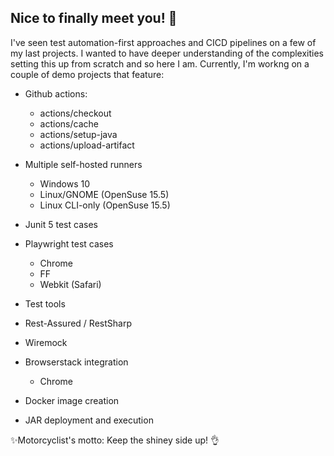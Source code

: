 ## Nice to finally meet you! 👋

<!--
**Moonbeam69/Moonbeam69** is a ✨ _special_ ✨ repository because its `README.md` (this file) appears on your GitHub profile. -->

I've seen test automation-first approaches and CICD pipelines on a few of my last projects. I wanted to have deeper understanding of the complexities setting this up from scratch and so here I am. Currently, I'm workng on a couple of demo projects that feature:

- Github actions:

  - actions/checkout
  - actions/cache
  - actions/setup-java
  - actions/upload-artifact

- Multiple self-hosted runners
  - Windows 10
  - Linux/GNOME (OpenSuse 15.5)
  - Linux CLI-only (OpenSuse 15.5)

- Junit 5 test cases
  
- Playwright test cases
  - Chrome
  - FF
  - Webkit (Safari)

- Test tools
 - Rest-Assured / RestSharp
 - Wiremock

- Browserstack integration
  - Chrome 
 
- Docker image creation
 - JAR deployment and execution

✨Motorcyclist's motto: Keep the shiney side up! 👌
